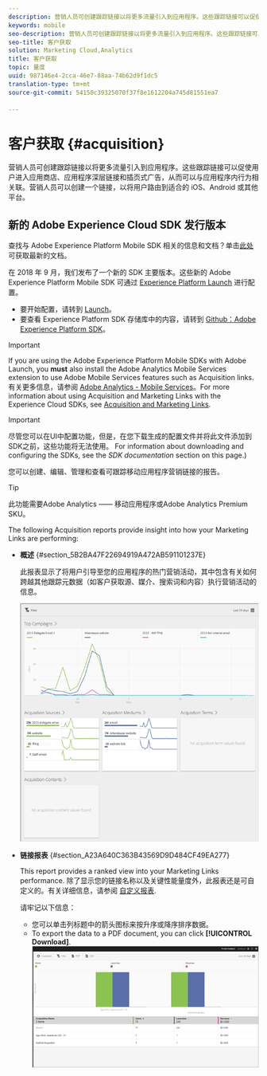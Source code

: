 ```yaml
---
description: 营销人员可创建跟踪链接以将更多流量引入到应用程序。这些跟踪链接可以促使用户进入应用商店、应用程序深层链接和插页式广告，从而可以与应用程序内行为相关联。营销人员可以创建一个链接，以将用户路由到适合的 iOS、Android 或其他平台。
keywords: mobile
seo-description: 营销人员可创建跟踪链接以将更多流量引入到应用程序。这些跟踪链接可以促使用户进入应用商店、应用程序深层链接和插页式广告，从而可以与应用程序内行为相关联。营销人员可以创建一个链接，以将用户路由到适合的 iOS、Android 或其他平台。
seo-title: 客户获取
solution: Marketing Cloud,Analytics
title: 客户获取
topic: 量度
uuid: 987146e4-2cca-46e7-88aa-74b62d9f1dc5
translation-type: tm+mt
source-git-commit: 54150c39325070f37f8e1612204a745d81551ea7

---
```



# 客户获取 {#acquisition}

营销人员可创建跟踪链接以将更多流量引入到应用程序。这些跟踪链接可以促使用户进入应用商店、应用程序深层链接和插页式广告，从而可以与应用程序内行为相关联。营销人员可以创建一个链接，以将用户路由到适合的 iOS、Android 或其他平台。

## 新的 Adobe Experience Cloud SDK 发行版本

查找与 Adobe Experience Platform Mobile SDK 相关的信息和文档？单击[此处](https://aep-sdks.gitbook.io/docs/)可获取最新的文档。

在 2018 年 9 月，我们发布了一个新的 SDK 主要版本。这些新的 Adobe Experience Platform Mobile SDK 可通过 [Experience Platform Launch](https://www.adobe.com/experience-platform/launch.html) 进行配置。

* 要开始配置，请转到 [Launch](https://launch.adobe.com/)。
* 要查看 Experience Platform SDK 存储库中的内容，请转到 [Github：Adobe Experience Platform SDK](https://github.com/Adobe-Marketing-Cloud/acp-sdks)。

>[!IMPORTANT]
>
> If you are using the Adobe Experience Platform Mobile SDKs with Adobe Launch, you **must** also install the Adobe Analytics Mobile Services extension to use Adobe Mobile Services features such as Acquisition links. 有关更多信息，请参阅 [Adobe Analytics - Mobile Services](https://aep-sdks.gitbook.io/docs/using-mobile-extensions/adobe-analytics-mobile-services)。For more information about using Acquisition and Marketing Links with the Experience Cloud SDKs, see [Acquisition and Marketing Links](https://aep-sdks.gitbook.io/docs/using-mobile-extensions/adobe-analytics-mobile-services#acquisition-and-marketing-links).

>[!IMPORTANT]
>
>尽管您可以在UI中配置功能，但是，在您下载生成的配置文件并将此文件添加到SDK之前，这些功能将无法使用。 For information about downloading and configuring the SDKs, see the *SDK documentation* section on this page.)

您可以创建、编辑、管理和查看可跟踪移动应用程序营销链接的报告。

>[!TIP]
>
>此功能需要Adobe Analytics —— 移动应用程序或Adobe Analytics Premium SKU。

The following Acquisition reports provide insight into how your Marketing Links are performing:

* **概述** {#section_5B2BA47F22694919A472AB591101237E}

   此报表显示了将用户引导至您的应用程序的热门营销活动，其中包含有关如何跨越其他跟踪元数据（如客户获取源、媒介、搜索词和内容）执行营销活动的信息。

   ![](assets/acquisition_overview.png)

* **链接报表** {#section_A23A640C363B43569D9D484CF49EA277}

   This report provides a ranked view into your Marketing Links performance. 除了显示您的链接名称以及关键性能量度外，此报表还是可自定义的。有关详细信息，请参阅 [自定义报表](/help/using/usage/reports-customize/t-reports-customize.md).

   请牢记以下信息：

   * 您可以单击列标题中的箭头图标来按升序或降序排序数据。
   * To export the data to a PDF document, you can click **[!UICONTROL Download]**.
   ![](assets/acquisition_name.png)
